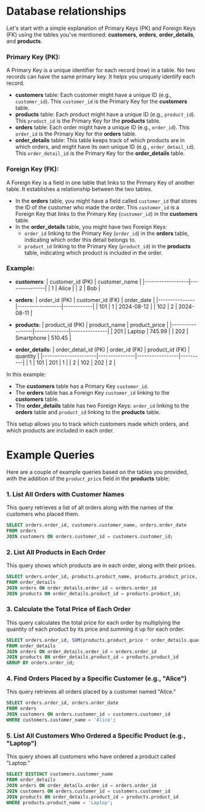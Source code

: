 # Database relationships

Let's start with a simple explanation of Primary Keys (PK) and Foreign Keys (FK) using the tables you've mentioned: **customers**, **orders**, **order_details**, and **products**.

### Primary Key (PK):

A Primary Key is a unique identifier for each record (row) in a table. No two records can have the same primary key. It helps you uniquely identify each record.

-   **customers** table: Each customer might have a unique ID (e.g., `customer_id`). This `customer_id` is the Primary Key for the **customers** table.
-   **products** table: Each product might have a unique ID (e.g., `product_id`). This `product_id` is the Primary Key for the **products** table.
-   **orders** table: Each order might have a unique ID (e.g., `order_id`). This `order_id` is the Primary Key for the **orders** table.
-   **order_details** table: This table keeps track of which products are in which orders, and might have its own unique ID (e.g., `order_detail_id`). This `order_detail_id` is the Primary Key for the **order_details** table.

### Foreign Key (FK):

A Foreign Key is a field in one table that links to the Primary Key of another table. It establishes a relationship between the two tables.

-   In the **orders** table, you might have a field called `customer_id` that stores the ID of the customer who made the order. This `customer_id` is a Foreign Key that links to the Primary Key (`customer_id`) in the **customers** table.
-   In the **order_details** table, you might have two Foreign Keys:
    -   `order_id` linking to the Primary Key (`order_id`) in the **orders** table, indicating which order this detail belongs to.
    -   `product_id` linking to the Primary Key (`product_id`) in the **products** table, indicating which product is included in the order.

### Example:

-   **customers**:
    | customer_id (PK) | customer_name |
    |------------------|---------------|
    | 1 | Alice |
    | 2 | Bob |

-   **orders**:
    | order_id (PK) | customer_id (FK) | order_date |
    |---------------|------------------|------------|
    | 101 | 1 | 2024-08-12 |
    | 102 | 2 | 2024-08-11 |

-   **products**:
    | product_id (PK) | product_name | product_price |
    |-----------------|--------------|---------------|
    | 201 | Laptop | 745.99 |
    | 202 | Smartphone | 510.45 |

-   **order_details**:
    | order_detail_id (PK) | order_id (FK) | product_id (FK) | quantity |
    |----------------------|---------------|-----------------|----------|
    | 1 | 101 | 201 | 1 |
    | 2 | 102 | 202 | 2 |

In this example:

-   The **customers** table has a Primary Key `customer_id`.
-   The **orders** table has a Foreign Key `customer_id` linking to the **customers** table.
-   The **order_details** table has two Foreign Keys: `order_id` linking to the **orders** table and `product_id` linking to the **products** table.

This setup allows you to track which customers made which orders, and which products are included in each order.

# Example Queries

Here are a couple of example queries based on the tables you provided, with the addition of the `product_price` field in the **products** table:

### 1. List All Orders with Customer Names

This query retrieves a list of all orders along with the names of the customers who placed them.

```sql
SELECT orders.order_id, customers.customer_name, orders.order_date
FROM orders
JOIN customers ON orders.customer_id = customers.customer_id;
```

### 2. List All Products in Each Order

This query shows which products are in each order, along with their prices.

```sql
SELECT orders.order_id, products.product_name, products.product_price, order_details.quantity
FROM order_details
JOIN orders ON order_details.order_id = orders.order_id
JOIN products ON order_details.product_id = products.product_id;
```

### 3. Calculate the Total Price of Each Order

This query calculates the total price for each order by multiplying the quantity of each product by its price and summing it up for each order.

```sql
SELECT orders.order_id, SUM(products.product_price * order_details.quantity) AS total_order_price
FROM order_details
JOIN orders ON order_details.order_id = orders.order_id
JOIN products ON order_details.product_id = products.product_id
GROUP BY orders.order_id;
```

### 4. Find Orders Placed by a Specific Customer (e.g., "Alice")

This query retrieves all orders placed by a customer named "Alice."

```sql
SELECT orders.order_id, orders.order_date
FROM orders
JOIN customers ON orders.customer_id = customers.customer_id
WHERE customers.customer_name = 'Alice';
```

### 5. List All Customers Who Ordered a Specific Product (e.g., "Laptop")

This query shows all customers who have ordered a product called "Laptop."

```sql
SELECT DISTINCT customers.customer_name
FROM order_details
JOIN orders ON order_details.order_id = orders.order_id
JOIN customers ON orders.customer_id = customers.customer_id
JOIN products ON order_details.product_id = products.product_id
WHERE products.product_name = 'Laptop';
```
